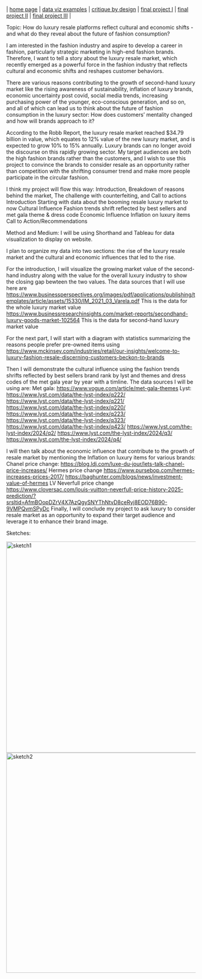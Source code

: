 | [home page](https://cmustudent.github.io/tswd-portfolio-templates/) | [data viz examples](dataviz-examples) | [critique by design](critique-by-design) | [final project I](final-project-part-one) | [final project II](final-project-part-two) | [final project III](final-project-part-three) |

Topic: How do luxury resale platforms reflect cultural and economic shifts - and what do they reveal about the future of fashion consumption?

I am interested in the fashion industry and aspire to develop a career in fashion, particularly strategic marketing in high-end fashion brands. Therefore, I want to tell a story about the luxury resale market, which recently emerged as a powerful force in the fashion industry that reflects cultural and economic shifts and reshapes customer behaviors. 

There are various reasons contributing to the growth of second-hand luxury market like the rising awareness of sustainability, inflation of luxury brands, economic uncertainty post covid, social media trends, increasing purchasing power of the younger, eco-conscious generation, and so on, and all of which can lead us to think about the future of fashion consumption in the luxury sector: How does customers’ mentality changed and how will brands approach to it?

According to the Robb Report, the luxury resale market reached $34.79 billion in value, which equates to 12% value of the new luxury market, and is expected to grow 10% to 15% annually. Luxury brands can no longer avoid the discourse on this rapidly growing sector. My target audiences are both the high fashion brands rather than the customers, and I wish to use this project to convince the brands to consider resale as an opportunity rather than competition with the shrifting consumer trend and make more people participate in the circular fashion.

I think my project will flow this way: Introduction, Breakdown of reasons behind the market, The challenge with counterfeiting, and Call to actions
Introduction
Starting with data about the booming resale luxury market to now 
Cultural Influence
Fashion trends shrift reflected by best sellers and met gala theme & dress code
Economic Influence
Inflation on luxury items
Call to Action/Recommendations

Method and Medium: I will be using Shorthand and Tableau for data visualization to display on website.










I plan to organize my data into two sections: the rise of the luxury resale market and the cultural and economic influences that led to the rise.

For the introduction, I will visualize the growing market value of the second-hand industry along with the value for the overall luxury industry to show the closing gap bewteen the two values. The data sources that I will use here are
https://www.businessperspectives.org/images/pdf/applications/publishing/templates/article/assets/15330/IM_2021_03_Varela.pdf 
This is the data for the whole luxury market value
https://www.businessresearchinsights.com/market-reports/secondhand-luxury-goods-market-102564
This is the data for second-hand luxury market value

For the next part, I will start with a diagram with statistics summarizing the reasons people prefer pre-owned items using https://www.mckinsey.com/industries/retail/our-insights/welcome-to-luxury-fashion-resale-discerning-customers-beckon-to-brands

Then I will demonstrate the cultural influence using the fashion trends shrifts reflected by best sellers brand rank by lyst and themes and dress codes of the met gala year by year with a timline. The data sources I will be using are:
Met gala:
https://www.vogue.com/article/met-gala-themes
Lyst:
https://www.lyst.com/data/the-lyst-index/q222/
https://www.lyst.com/data/the-lyst-index/q221/
https://www.lyst.com/data/the-lyst-index/q220/
https://www.lyst.com/data/the-lyst-index/q223/
https://www.lyst.com/data/the-lyst-index/q323/
https://www.lyst.com/data/the-lyst-index/q423/
https://www.lyst.com/the-lyst-index/2024/q2/
https://www.lyst.com/the-lyst-index/2024/q3/
https://www.lyst.com/the-lyst-index/2024/q4/

I will then talk about the economic influence that contribute to the growth of resale market by mentioning the Inflation on luxury items for various brands:
Chanel price change:
https://blog.ldj.com/luxe-du-jour/lets-talk-chanel-price-increases/
Hermes price change
https://www.pursebop.com/hermes-increases-prices-2017/
https://baghunter.com/blogs/news/investment-value-of-hermes
LV Neverfull price change
https://www.cloversac.com/louis-vuitton-neverfull-price-history-2025-prediction/?srsltid=AfmBOopDZrV4X7AzQgySNYThNtvD8ceRyj8EOD76B90-9VMPQvmSPyDc
Finally, I will conclude my project to ask luxury to consider resale market as an opportunity to expand their target audience and leverage it to enhance their brand image.


Sketches:




<img width="561" alt="sketch1" src="https://github.com/user-attachments/assets/787809d9-4dd9-4cc7-a2e3-f400fa8badca" />
<img width="585" alt="sketch2" src="https://github.com/user-attachments/assets/7a595d86-f8c8-4d31-8c99-5a48f223e3a5" />



